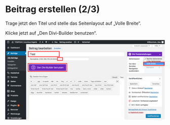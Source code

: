 # Beitrag erstellen (2/3)

Trage jetzt den Titel und stelle das Seitenlayout auf „Volle Breite“.

Klicke jetzt auf „Den Divi-Builder benutzen“.

![test-image](./assets/use_divi_builder.jpg)
